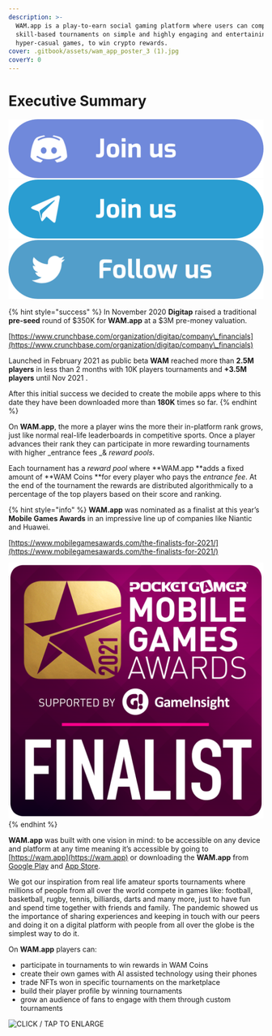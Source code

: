 ```yaml
---
description: >-
  WAM.app is a play-to-earn social gaming platform where users can compete in
  skill-based tournaments on simple and highly engaging and entertaining
  hyper-casual games, to win crypto rewards.
cover: .gitbook/assets/wam_app_poster_3 (1).jpg
coverY: 0
---
```


# Executive Summary

[![](<.gitbook/assets/Group 2138@2x (1).png>)](https://discord.com/invite/MuB4NQ5ErQ)[![](<.gitbook/assets/Group 2139@2x.png>)](https://t.me/wamapp)[![](<.gitbook/assets/Group 2137@2x.png>)](https://twitter.com/wamcoin)

{% hint style="success" %}
In November 2020 **Digitap** raised a traditional **pre-seed** round of $350K for **WAM.app** at a $3M pre-money valuation.

[https://www.crunchbase.com/organization/digitap/company\_financials](https://www.crunchbase.com/organization/digitap/company\_financials)

Launched in February 2021 as public beta **WAM** reached more than **2.5M players** in less than 2 months with 10K players tournaments and **+3.5M players** until Nov 2021 .&#x20;

After this initial success we decided to create the mobile apps where to this date they have been downloaded more than **180K** times so far.
{% endhint %}

On **WAM.app**, the more a player wins the more their in-platform rank grows, just like normal real-life leaderboards in competitive sports. Once a player advances their rank they can participate in more rewarding tournaments with higher _entrance fees _& _reward pools_.

Each tournament has a _reward pool_ where **WAM.app **adds a fixed amount of **WAM Coins **for every player who pays the _entrance fee_. At the end of the tournament the rewards are distributed algorithmically to a percentage of the top players based on their score and ranking.

{% hint style="info" %}
**WAM.app** was nominated as a finalist at this year’s **Mobile Games Awards** in an impressive line up of companies like Niantic and Huawei.

[https://www.mobilegamesawards.com/the-finalists-for-2021/](https://www.mobilegamesawards.com/the-finalists-for-2021/)

![](.gitbook/assets/unnamed.png)
{% endhint %}

**WAM.app** was built with one vision in mind: to be accessible on any device and platform at any time meaning it’s accessible by going to [https://wam.app](https://wam.app) or downloading the **WAM.app** from [Google Play](https://play.google.com/store/apps/details?id=com.digitap.wam) and [App Store](https://apps.apple.com/gh/app/wam-social-games/id1555705917).

We got our inspiration from real life amateur sports tournaments where millions of people from all over the world compete in games like: football, basketball, rugby, tennis, billiards, darts and many more, just to have fun and spend time together with friends and family. The pandemic showed us the importance of sharing experiences and keeping in touch with our peers and doing it on a digital platform with people from all over the globe is the simplest way to do it.

On **WAM.app** players can:&#x20;

* participate in tournaments to win rewards in WAM Coins
* create their own games with AI assisted technology using their phones
* trade NFTs won in specific tournaments on the marketplace
* build their player profile by winning tournaments
* grow an audience of fans to engage with them through custom tournaments

![CLICK / TAP TO ENLARGE](<.gitbook/assets/wam\_tokenomics@2x (2).jpg>)
